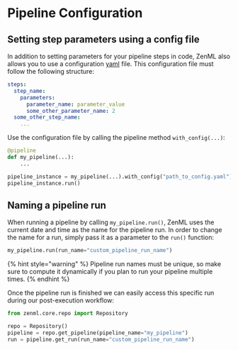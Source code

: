 # Pipeline Configuration

## Setting step parameters using a config file

In addition to setting parameters for your pipeline steps in code, ZenML also allows you to use a configuration [yaml](https://yaml.org/) file.
This configuration file must follow the following structure:
```yaml
steps:
  step_name:
    parameters:
      parameter_name: parameter_value
      some_other_parameter_name: 2
  some_other_step_name:
    ...
```

Use the configuration file by calling the pipeline method `with_config(...)`:

```python
@pipeline
def my_pipeline(...):
    ...

pipeline_instance = my_pipeline(...).with_config("path_to_config.yaml")
pipeline_instance.run()
```

## Naming a pipeline run

When running a pipeline by calling `my_pipeline.run()`, ZenML uses the current date and time as the name for the pipeline run.
In order to change the name for a run, simply pass it as a parameter to the `run()` function:

```python
my_pipeline.run(run_name="custom_pipeline_run_name")
```

{% hint style="warning" %}
Pipeline run names must be unique, so make sure to compute it dynamically if you plan to run your pipeline multiple times.
{% endhint %}

Once the pipeline run is finished we can easily access this specific run during our post-execution workflow:

```python
from zenml.core.repo import Repository

repo = Repository()
pipeline = repo.get_pipeline(pipeline_name="my_pipeline")
run = pipeline.get_run(run_name="custom_pipeline_run_name")
```